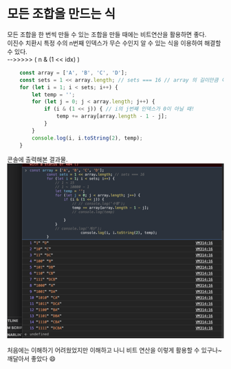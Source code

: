 # 모든 조합을 만드는 식


모든 조합을 한 번씩 만들 수 있는 조합을 만들 때에는 비트연산을 활용하면 좋다.   
이진수 치환시 특정 수의 n번째 인덱스가 무슨 수인지 알 수 있는 식을 이용하여 해결할 수 있다.    
-->>>>> ( n & (1 << idx) )
```javascript
    const array = ['A', 'B', 'C', 'D'];
    const sets = 1 << array.length; // sets === 16 // array 의 길이만큼 이진수 자리를 세팅하고 검사한다고 생각
    for (let i = 1; i < sets; i++) {
        let temp = '';
        for (let j = 0; j < array.length; j++) {
            if (i & (1 << j)) { // i의 j번째 인덱스가 0이 아닐 때!
                temp += array[array.length - 1 - j];
            }
        }
		console.log(i, i.toString(2), temp);
    }
```


콘솔에 출력해본 결과물.
![bit](../images/bit.png)   
   
처음에는 이해하기 어려웠었지만 이해하고 나니 비트 연산을 이렇게 활용할 수 있구나~ 
깨달아서 좋았다 😄